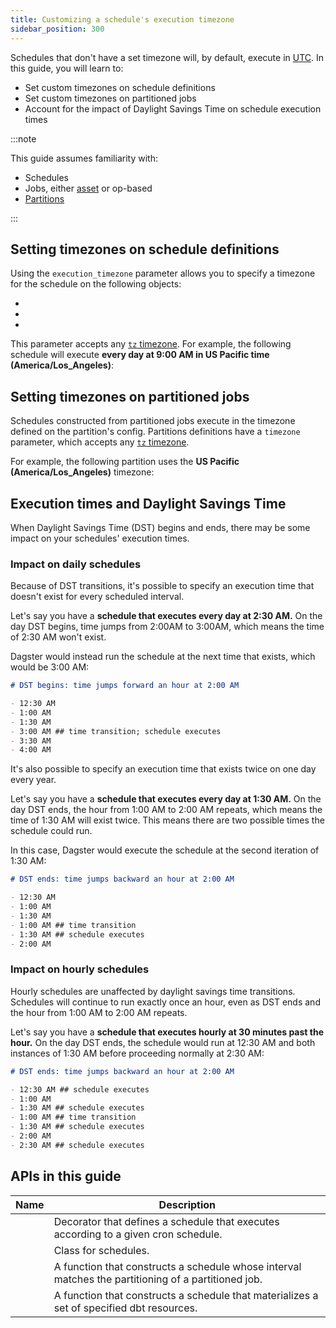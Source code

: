 ```yaml
---
title: Customizing a schedule's execution timezone
sidebar_position: 300
---
```


Schedules that don't have a set timezone will, by default, execute in [UTC](https://en.wikipedia.org/wiki/Coordinated_Universal_Time). In this guide, you will learn to:

- Set custom timezones on schedule definitions
- Set custom timezones on partitioned jobs
- Account for the impact of Daylight Savings Time on schedule execution times

:::note

This guide assumes familiarity with:

- Schedules
- Jobs, either [asset](/guides/build/jobs/asset-jobs) or op-based
- [Partitions](/guides/build/partitions-and-backfills/partitioning-assets)

:::

## Setting timezones on schedule definitions

Using the `execution_timezone` parameter allows you to specify a timezone for the schedule on the following objects:

- <PyObject section="schedules-sensors" module="dagster" object="schedule" decorator />
- <PyObject section="schedules-sensors" module="dagster" object="ScheduleDefinition" />
- <PyObject section="libraries" object="build_schedule_from_dbt_selection" module="dagster_dbt" />

This parameter accepts any [`tz` timezone](https://en.wikipedia.org/wiki/List_of_tz_database_time_zones). For example, the following schedule will execute **every day at 9:00 AM in US Pacific time (America/Los_Angeles)**:

<CodeExample path="docs_snippets/docs_snippets/concepts/partitions_schedules_sensors/schedules/schedules.py" startAfter="start_timezone" endBefore="end_timezone" />

## Setting timezones on partitioned jobs

Schedules constructed from partitioned jobs execute in the timezone defined on the partition's config. Partitions definitions have a `timezone` parameter, which accepts any [`tz` timezone](https://en.wikipedia.org/wiki/List_of_tz_database_time_zones).

For example, the following partition uses the **US Pacific (America/Los_Angeles)** timezone:

<CodeExample path="docs_snippets/docs_snippets/concepts/partitions_schedules_sensors/partition_with_timezone.py" />

## Execution times and Daylight Savings Time

When Daylight Savings Time (DST) begins and ends, there may be some impact on your schedules' execution times.

### Impact on daily schedules

Because of DST transitions, it's possible to specify an execution time that doesn't exist for every scheduled interval.

Let's say you have a **schedule that executes every day at 2:30 AM.** On the day DST begins, time jumps from 2:00AM to 3:00AM, which means the time of 2:30 AM won't exist.

Dagster would instead run the schedule at the next time that exists, which would be 3:00 AM:

```markdown
# DST begins: time jumps forward an hour at 2:00 AM

- 12:30 AM
- 1:00 AM
- 1:30 AM
- 3:00 AM ## time transition; schedule executes
- 3:30 AM
- 4:00 AM
```

It's also possible to specify an execution time that exists twice on one day every year.

Let's say you have a **schedule that executes every day at 1:30 AM.** On the day DST ends, the hour from 1:00 AM to 2:00 AM repeats, which means the time of 1:30 AM will exist twice. This means there are two possible times the schedule could run.

In this case, Dagster would execute the schedule at the second iteration of 1:30 AM:

```markdown
# DST ends: time jumps backward an hour at 2:00 AM

- 12:30 AM
- 1:00 AM
- 1:30 AM
- 1:00 AM ## time transition
- 1:30 AM ## schedule executes
- 2:00 AM
```

### Impact on hourly schedules

Hourly schedules are unaffected by daylight savings time transitions. Schedules will continue to run exactly once an hour, even as DST ends and the hour from 1:00 AM to 2:00 AM repeats.

Let's say you have a **schedule that executes hourly at 30 minutes past the hour.** On the day DST ends, the schedule would run at 12:30 AM and both instances of 1:30 AM before proceeding normally at 2:30 AM:

```markdown
# DST ends: time jumps backward an hour at 2:00 AM

- 12:30 AM ## schedule executes
- 1:00 AM
- 1:30 AM ## schedule executes
- 1:00 AM ## time transition
- 1:30 AM ## schedule executes
- 2:00 AM
- 2:30 AM ## schedule executes
```

## APIs in this guide

| Name                                                                         | Description                                                                                         |
| ---------------------------------------------------------------------------- | --------------------------------------------------------------------------------------------------- |
| <PyObject section="schedules-sensors" module="dagster" object="schedule" decorator />                                     | Decorator that defines a schedule that executes according to a given cron schedule.                 |
| <PyObject section="schedules-sensors" module="dagster" object="ScheduleDefinition" />                                     | Class for schedules.                                                                                |
| <PyObject section="schedules-sensors" module="dagster"  object="build_schedule_from_partitioned_job" />                    | A function that constructs a schedule whose interval matches the partitioning of a partitioned job. |
| <PyObject section="libraries" object="build_schedule_from_dbt_selection" module="dagster_dbt" /> | A function that constructs a schedule that materializes a set of specified dbt resources.           |
